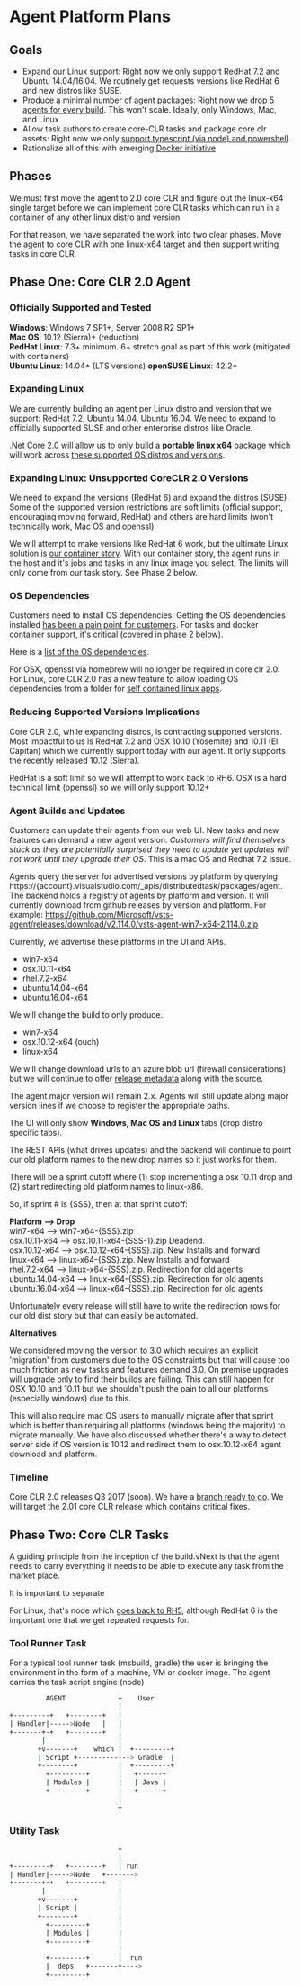 
# Agent Platform Plans

## Goals

  - Expand our Linux support: Right now we only support RedHat 7.2 and Ubuntu 14.04/16.04.  We routinely get requests versions like RedHat 6 and new distros like SUSE.  
  - Produce a minimal number of agent packages: Right now we drop [5 agents for every build](https://github.com/Microsoft/vsts-agent/releases).  This won't scale.  Ideally, only Windows, Mac, and Linux
  - Allow task authors to create core-CLR tasks and package core clr assets: Right now we only [support typescript (via node) and powershell](https://github.com/Microsoft/vsts-task-lib/blob/master/README.md). 
  - Rationalize all of this with emerging [Docker initiative](https://youtu.be/OOV5bXcJHpc)

## Phases

We must first move the agent to 2.0 core CLR and figure out the linux-x64 single target before we can implement core CLR tasks which can run in a container of any other linux distro and version.

For that reason, we have separated the work into two clear phases.  Move the agent to core CLR with one linux-x64 target and then support writing tasks in core CLR.

## Phase One: Core CLR 2.0 Agent

### Officially Supported and Tested

**Windows**: Windows 7 SP1+, Server 2008 R2 SP1+  
**Mac OS**: 10.12 (Sierra)+ (reduction)  
**RedHat Linux**: 7.3+ minimum.  6+ stretch goal as part of this work (mitigated with containers)  
**Ubuntu Linux**: 14.04+ (LTS versions)
**openSUSE Linux**: 42.2+

### Expanding Linux

We are currently building an agent per Linux distro and version that we support: RedHat 7.2, Ubuntu 14.04, Ubuntu 16.04.   We need to expand to officially supported SUSE and other enterprise distros like Oracle.

.Net Core 2.0 will allow us to only build a **portable linux x64** package which will work across [these supported OS distros and versions](https://github.com/dotnet/core/blob/master/roadmap.md#supported-os-versions). 

### Expanding Linux: Unsupported CoreCLR 2.0 Versions

We need to expand the versions (RedHat 6) and expand the distros (SUSE).  Some of the supported version restrictions are soft limits (official support, encouraging moving forward, RedHat) and others are hard limits (won't technically work, Mac OS and openssl).  

We will attempt to make versions like RedHat 6 work, but the ultimate Linux solution is [our container story](https://youtu.be/OOV5bXcJHpc).  With our container story, the agent runs in the host and it's jobs and tasks in any linux image you select.  The limits will only come from our task story.  See Phase 2 below.

### OS Dependencies

Customers need to install OS dependencies.  Getting the OS dependencies installed [has been a pain point for customers](https://github.com/Microsoft/vsts-agent/issues/232).  For tasks and docker container support, it's critical (covered in phase 2 below). 

Here is a [list of the OS dependencies](https://github.com/dotnet/core/blob/master/Documentation/prereqs.md).

For OSX, openssl via homebrew will no longer be required in core clr 2.0.  For Linux, core CLR 2.0 has a new feature to allow loading OS dependencies from a folder for [self contained linux apps](https://github.com/dotnet/core/blob/master/Documentation/self-contained-linux-apps.md).

### Reducing Supported Versions Implications

Core CLR 2.0, while expanding distros, is contracting supported versions.  Most impactful to us is RedHat 7.2 and OSX 10.10 (Yosemite) and 10.11 (El Capitan) which we currently support today with our agent.  It only supports the recently released 10.12 (Sierra).

RedHat is a soft limit so we will attempt to work back to RH6.  OSX is a hard technical limit (openssl) so we will only support 10.12+

### Agent Builds and Updates

Customers can update their agents from our web UI.  New tasks and new features can demand a new agent version.  *Customers will find themselves stuck as they are potentially surprised they need to update yet updates will not work until they upgrade their OS*.  This is a mac OS and Redhat 7.2 issue.

Agents query the server for advertised versions by platform by querying https://{account}.visualstudio.com/_apis/distributedtask/packages/agent.  The backend holds a registry of agents by platform and version.  It will currently download from github releases by version and platform.  For example: https://github.com/Microsoft/vsts-agent/releases/download/v2.114.0/vsts-agent-win7-x64-2.114.0.zip

Currently, we advertise these platforms in the UI and APIs.

  - win7-x64
  - osx.10.11-x64
  - rhel.7.2-x64
  - ubuntu.14.04-x64
  - ubuntu.16.04-x64

We will change the build to only produce.

  - win7-x64
  - osx.10.12-x64 (ouch)
  - linux-x64

We will change download urls to an azure blob url (firewall considerations) but we will continue to offer [release metadata](https://github.com/Microsoft/vsts-agent/releases) along with the source.  

The agent major version will remain 2.x.  Agents will still update along major version lines if we choose to register the appropriate paths.

The UI will only show **Windows, Mac OS and Linux** tabs (drop distro specific tabs).

The REST APIs (what drives updates) and the backend will continue to point our old platform names to the new drop names so it just works for them.

There will be a sprint cutoff where (1) stop incrementing a osx 10.11 drop and (2) start redirecting old platform names to linux-x86.

So, if sprint # is {SSS}, then at that sprint cutoff:

**Platform --> Drop**    
win7-x64  --> win7-x64-{SSS}.zip  
osx.10.11-x64 --> osx.10.11-x64-{SSS-1}.zip  Deadend.  
osx.10.12-x64 --> osx.10.12-x64-{SSS}.zip.  New Installs and forward  
linux-x64 --> linux-x64-{SSS}.zip.  New Installs and forward  
rhel.7.2-x64 --> linux-x64-{SSS}.zip.  Redirection for old agents  
ubuntu.14.04-x64 --> linux-x64-{SSS}.zip.  Redirection for old agents  
ubuntu.16.04-x64 --> linux-x64-{SSS}.zip.  Redirection for old agents  

Unfortunately every release will still have to write the redirection rows for our old dist story but that can easily be automated.


**Alternatives**  

We considered moving the version to 3.0 which requires an explicit 'migration' from customers due to the OS constraints but that will cause too much friction as new tasks and features demand 3.0.  On premise upgrades will upgrade only to find their builds are failing.  This can still happen for OSX 10.10 and 10.11 but we shouldn't push the pain to all our platforms (especially windows) due to this.

This will also require mac OS users to manually migrate after that sprint which is better than requiring all platforms (windows being the majority) to migrate manually.  We have also discussed whether there's a way to detect server side if OS version is 10.12 and redirect them to osx.10.12-x64 agent download and platform.

### Timeline

Core CLR 2.0 releases Q3 2017 (soon).  We have a [branch ready to go](https://github.com/Microsoft/vsts-agent/tree/users/tihuang/netcore20).  We will target the 2.01 core CLR release which contains critical fixes.

## Phase Two: Core CLR Tasks

A guiding principle from the inception of the build.vNext is that the agent needs to carry everything it needs to be able to execute any task from the market place.

It is important to separate

For Linux, that's node which [goes back to RH5](https://nodesource.com/blog/node-binaries-for-enterprise-linux/), although RedHat 6 is the important one that we get repeated requests for. 

### Tool Runner Task

For a typical tool runner task (msbuild, gradle) the user is bringing the environment in the form of a machine, VM or docker image.  The agent carries the task script engine (node)
```bash
         AGENT             +    User 
                           |
+---------+   +--------+   |
| Handler|----->Node   |   |
+-------+-+   +--------+   |
        |                  |
       +v-------+    which |  +---------+
       | Script +-------------> Gradle  |
       +--------+          |  +---------+
         +---------+       |   +------+
         | Modules |       |   | Java |
         +---------+       |   +------+
                           |
                           +

```

### Utility Task

```bash
                           +
                           |
+---------+   +--------+   | run
| Handler|----->Node   +------->
+-------+-+   +--------+   |
        |                  |
       +v-------+          |
       | Script |          |
       +--------+          |
         +---------+       |
         | Modules |       |
         +---------+       |
                           |
         +---------+       |  run
         |  deps   +-------+---->
         +---------+

```



